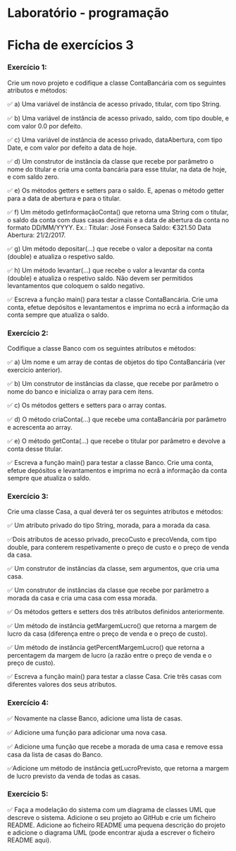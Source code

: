 # Laboratório - programação

# Ficha de exercícios 3

### Exercício 1: 

Crie um novo projeto e codifique a classe ContaBancária com os seguintes atributos e  métodos:

:white_check_mark: a) Uma variável de instância de acesso privado, titular, com tipo String.

:white_check_mark: b) Uma variável de instância de acesso privado, saldo, com tipo double, e com valor 0.0 por defeito.

:white_check_mark: c) Uma variável de instância de acesso privado, dataAbertura, com tipo Date, e com valor por defeito a data de hoje.

:white_check_mark: d) Um construtor de instância da classe que recebe por parâmetro o nome do titular e cria uma conta bancária para esse
titular, na data de hoje, e com saldo zero.

:white_check_mark: e) Os métodos getters e setters para o saldo. E, apenas o método getter para a data de abertura e para o titular.

:white_check_mark: f) Um método getInformaçãoConta() que retorna uma String com o titular, o saldo da conta com duas casas decimais e a
data de abertura da conta no formato DD/MM/YYYY. Ex.: Titular: José Fonseca Saldo: €321.50 Data Abertura: 21/2/2017.

:white_check_mark: g) Um método depositar(…) que recebe o valor a depositar na conta (double) e atualiza o respetivo saldo.

:white_check_mark: h) Um método levantar(…) que recebe o valor a levantar da conta (double) e atualiza o respetivo saldo. Não devem ser
permitidos levantamentos que coloquem o saldo negativo.

:white_check_mark: Escreva a função main() para testar a classe ContaBancária. Crie uma conta, efetue depósitos e levantamentos e imprima no ecrã a informação da conta sempre que atualiza o saldo.

### Exercício 2:

Codifique a classe Banco com os seguintes atributos e métodos:

:white_check_mark: a) Um nome e um array de contas de objetos do tipo ContaBancária (ver exercício anterior).

:white_check_mark: b) Um construtor de instâncias da classe, que recebe por parâmetro o nome do banco e inicializa o array para cem itens.

:white_check_mark: c) Os métodos getters e setters para o array contas.

:white_check_mark: d) O método criaConta(…) que recebe uma contaBancária por parâmetro e acrescenta ao array.

:white_check_mark: e) O método getConta(…) que recebe o titular por parâmetro e devolve a conta desse titular.

:white_check_mark: Escreva a função main() para testar a classe Banco. Crie uma conta, efetue depósitos e levantamentos e imprima no ecrã a
informação da conta sempre que atualiza o saldo.

### Exercício 3:

Crie uma classe Casa, a qual deverá ter os seguintes atributos e métodos:

:white_check_mark: Um atributo privado do tipo String, morada, para a morada da casa.

:white_check_mark:Dois atributos de acesso privado, precoCusto e precoVenda, com tipo double, para conterem respetivamente o preço de custo e o preço de venda da casa.

:white_check_mark: Um construtor de instâncias da classe, sem argumentos, que cria uma casa.

:white_check_mark: Um construtor de instâncias da classe que recebe por parâmetro a morada da casa e cria uma casa com essa morada.

:white_check_mark: Os métodos getters e setters dos três atributos definidos anteriormente.

:white_check_mark: Um método de instância getMargemLucro() que retorna a margem de lucro da casa (diferença entre o preço de venda e o preço de custo).

:white_check_mark: Um método de instância getPercentMargemLucro() que retorna a percentagem da margem de lucro (a razão entre o preço de venda e o preço de custo).

:white_check_mark: Escreva a função main() para testar a classe Casa. Crie três casas com
diferentes valores dos seus atributos.


### Exercício 4:

:white_check_mark: Novamente na classe Banco, adicione uma lista de casas. 

:white_check_mark: Adicione uma função para adicionar uma nova casa.

:white_check_mark: Adicione uma função que recebe a morada de uma casa e remove essa casa da lista de casas do Banco.

:white_check_mark:Adicione um método de instância getLucroPrevisto, que retorna a margem de lucro previsto da venda de todas as casas.

### Exercício 5:

:white_check_mark: Faça a modelação do sistema com um diagrama de classes UML que descreve o sistema. Adicione o seu projeto ao GitHub e crie um ficheiro README. Adicione ao ficheiro README uma pequena descrição do projeto e adicione o diagrama UML (pode encontrar ajuda a escrever o ficheiro README aqui).
